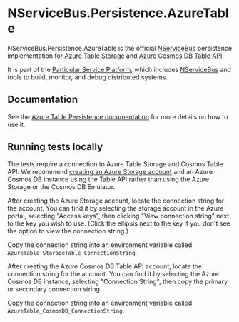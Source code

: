 # NServiceBus.Persistence.AzureTable

NServiceBus.Persistence.AzureTable is the official [NServiceBus](https://github.com/Particular/NServiceBus) persistence implementation for [Azure Table Storage](https://azure.microsoft.com/en-us/services/storage/tables/) and [Azure Cosmos DB Table API](https://docs.microsoft.com/en-us/azure/cosmos-db/table-support/).

It is part of the [Particular Service Platform](https://particular.net/service-platform), which includes [NServiceBus](https://particular.net/nservicebus) and tools to build, monitor, and debug distributed systems.

## Documentation

See the [Azure Table Persistence documentation](https://docs.particular.net/persistence/azure-table/) for more details on how to use it.

## Running tests locally

The tests require a connection to Azure Table Storage and Cosmos Table API. We recommend [creating an Azure Storage account](https://azure.microsoft.com/en-us/documentation/services/storage/) and an Azure Cosmos DB instance using the Table API rather than using the Azure Storage or the Cosmos DB Emulator.

After creating the Azure Storage account, locate the connection string for the account. You can find it by selecting the storage account in the Azure portal, selecting "Access keys", then clicking "View connection string" next to the key you wish to use. (Click the ellipsis next to the key if you don't see the option to view the connection string.)

Copy the connection string into an environment variable called `AzureTable_StorageTable_ConnectionString`. 

After creating the Azure Cosmos DB Table API account, locate the connection string for the account. You can find it by selecting the Azure Cosmos DB instance, selecting "Connection String", then copy the primary or secondary connection string.

Copy the connection string into an environment variable called `AzureTable_CosmosDB_ConnectionString`. 
